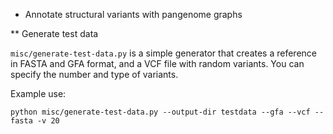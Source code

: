 * Annotate structural variants with pangenome graphs

** Generate test data

`misc/generate-test-data.py` is a simple generator that creates a
reference in FASTA and GFA format, and a VCF file with random
variants. You can specify the number and type of variants.

Example use:
```
python misc/generate-test-data.py --output-dir testdata --gfa --vcf --fasta -v 20
```
